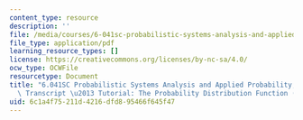 ```yaml
---
content_type: resource
description: ''
file: /media/courses/6-041sc-probabilistic-systems-analysis-and-applied-probability-fall-2013/6c1a4f75211d4216dfd895466f645f47_MIT6_041SCF13_The_PDF_of_X_300k.pdf
file_type: application/pdf
learning_resource_types: []
license: https://creativecommons.org/licenses/by-nc-sa/4.0/
ocw_type: OCWFile
resourcetype: Document
title: "6.041SC Probabilistic Systems Analysis and Applied Probability, Fall 2013\
  \ Transcript \u2013 Tutorial: The Probability Distribution Function (PDF) of [X]"
uid: 6c1a4f75-211d-4216-dfd8-95466f645f47
---
```

